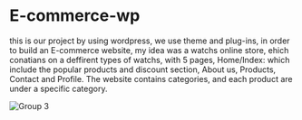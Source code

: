 # E-commerce-wp

this is our project by using wordpress, we use theme and plug-ins, in order to build an E-commerce website, my idea was a watchs online store, ehich conatians on a deffirent types of watchs, with 5 pages, Home/Index: which  include the popular products and discount section, About us, Products, Contact and Profile.
The website contains categories, and each product are under a specific category.

![Group 3](https://user-images.githubusercontent.com/108790799/188705633-06f47c71-4f7e-4a2c-a78e-3bd6c9aa8fca.png)
